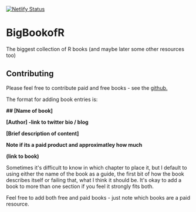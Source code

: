 [![Netlify Status](https://api.netlify.com/api/v1/badges/447ff7dc-241f-482d-a76f-552602cf5574/deploy-status)](https://app.netlify.com/sites/bigbookofr/deploys)

# BigBookofR
The biggest collection of R books (and maybe later some other resources too)


## Contributing

Please feel free to contribute paid and free books - see the  [github.](https://github.com/oscarbaruffa/BigBookofR)

The format for adding book entries is:

**\#\# [Name of book]**

**[Author] -link to twitter bio / blog**

**[Brief description of content]**

**Note if its a paid product and approximatley how much** 

**(link to book)**


Sometimes it's difficult to know in which chapter to place it, but I default to using either the name of the book as a guide, the first bit of how the book describes itself or failing that, what I think it should be. It's okay to add a book to more than one section if you feel it strongly fits both. 


Feel free to add both free and paid books - just note which books are a paid resource. 


